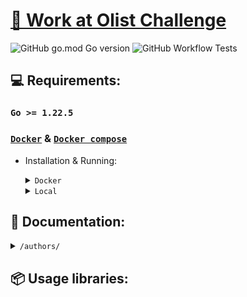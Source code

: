 # [📖 Work at Olist Challenge](https://github.com/olist/work-at-olist)

![GitHub go.mod Go version](https://img.shields.io/github/go-mod/go-version/joaooliveira247/go_olist_challenge)
![GitHub Workflow Tests](https://github.com/joaooliveira247/go_olist_challenge/actions/workflows/run-tests.yaml/badge.svg)

## 💻 Requirements:

### `Go >= 1.22.5`

### [`Docker`](https://www.docker.com/) & [`Docker compose`](https://docs.docker.com/compose/)

- Installation & Running:

    <details>

    <summary><code>Docker</code></summary>

    - Starts all services, including the API and Database.

        ```bash
        docker compose up -d
        ```

    - Create all tables in database.

        ```bash
        make db create CONTAINER_ID=<container_id>
        ```

    - Delete all tables in database.

        ```bash
        make db delete CONTAINER_ID=<container_id>
        ```

    - Imports an authors CSV file into the database. Ensure the CSV file includes headers.

        ```bash
        make import CSV_PATH=<csv_path> CONTAINER_ID=<container_id>
        ```

        > **NOTE:**
        >
        > To find the container_id, run `docker ps`
    
    </details>

    <details>
    <summary><code>Local</code></summary>

    - Install all packages.

        ```bash
        go mod tidy
        ```

    - Run API.

        ```bash
        air run
        ```

    - Create all tables.

        ```bash
        go run main.go db create
        ```

    - Delete all tables.

        ```bash
        go run main.go db delete
        ```

    - Imports an authors CSV file into the database.

        ```bash
        go run main.go <path_csv> --header <true|false>
        ```

    </details>

## 📜 Documentation:

<details>
    <summary><code>/authors/</code></summary>

<code>POST /authors/</code>

- Description: Creates a new author.

- Headers:

    ```plaintext
    Content-Type: application/json

    ```

- Request Body:

    ```json
    {
        "name": "Stephen King"
    }
    ```

- Success Response (201 Created):

    ```json
    {
         "id": "1d47bbe5-c7d3-4580-ad2a-c4b192eeeb47"
    }
    ```

- Errors:

    - **422 Unprocessable Entity**: Invalid request body.

    - **409 Conflict**: Author already exists.

    - **500 Internal Server Error**: Failed to create the entity.

</details>

## 📦 Usage libraries:

